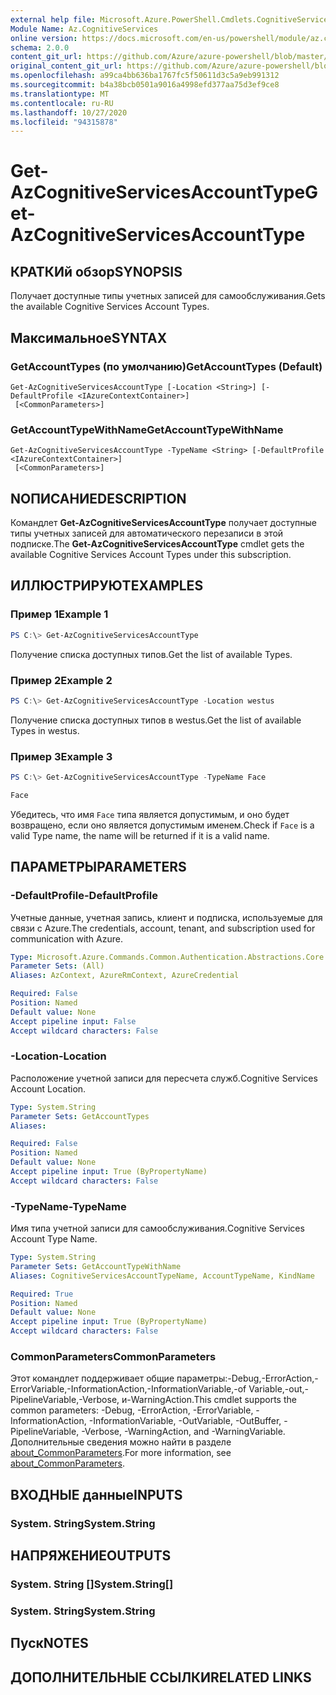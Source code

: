 ```yaml
---
external help file: Microsoft.Azure.PowerShell.Cmdlets.CognitiveServices.dll-Help.xml
Module Name: Az.CognitiveServices
online version: https://docs.microsoft.com/en-us/powershell/module/az.cognitiveservices/get-azcognitiveservicesaccounttype
schema: 2.0.0
content_git_url: https://github.com/Azure/azure-powershell/blob/master/src/CognitiveServices/CognitiveServices/help/Get-AzCognitiveServicesAccountType.md
original_content_git_url: https://github.com/Azure/azure-powershell/blob/master/src/CognitiveServices/CognitiveServices/help/Get-AzCognitiveServicesAccountType.md
ms.openlocfilehash: a99ca4bb636ba1767fc5f50611d3c5a9eb991312
ms.sourcegitcommit: b4a38bcb0501a9016a4998efd377aa75d3ef9ce8
ms.translationtype: MT
ms.contentlocale: ru-RU
ms.lasthandoff: 10/27/2020
ms.locfileid: "94315878"
---
```

# <span data-ttu-id="0ebcd-101">Get-AzCognitiveServicesAccountType</span><span class="sxs-lookup"><span data-stu-id="0ebcd-101">Get-AzCognitiveServicesAccountType</span></span>

## <span data-ttu-id="0ebcd-102">КРАТКИй обзор</span><span class="sxs-lookup"><span data-stu-id="0ebcd-102">SYNOPSIS</span></span>
<span data-ttu-id="0ebcd-103">Получает доступные типы учетных записей для самообслуживания.</span><span class="sxs-lookup"><span data-stu-id="0ebcd-103">Gets the available Cognitive Services Account Types.</span></span>

## <span data-ttu-id="0ebcd-104">Максимальное</span><span class="sxs-lookup"><span data-stu-id="0ebcd-104">SYNTAX</span></span>

### <span data-ttu-id="0ebcd-105">GetAccountTypes (по умолчанию)</span><span class="sxs-lookup"><span data-stu-id="0ebcd-105">GetAccountTypes (Default)</span></span>
```
Get-AzCognitiveServicesAccountType [-Location <String>] [-DefaultProfile <IAzureContextContainer>]
 [<CommonParameters>]
```

### <span data-ttu-id="0ebcd-106">GetAccountTypeWithName</span><span class="sxs-lookup"><span data-stu-id="0ebcd-106">GetAccountTypeWithName</span></span>
```
Get-AzCognitiveServicesAccountType -TypeName <String> [-DefaultProfile <IAzureContextContainer>]
 [<CommonParameters>]
```

## <span data-ttu-id="0ebcd-107">NОПИСАНИЕ</span><span class="sxs-lookup"><span data-stu-id="0ebcd-107">DESCRIPTION</span></span>
<span data-ttu-id="0ebcd-108">Командлет **Get-AzCognitiveServicesAccountType** получает доступные типы учетных записей для автоматического перезаписи в этой подписке.</span><span class="sxs-lookup"><span data-stu-id="0ebcd-108">The **Get-AzCognitiveServicesAccountType** cmdlet gets the available Cognitive Services Account Types under this subscription.</span></span>

## <span data-ttu-id="0ebcd-109">ИЛЛЮСТРИРУЮТ</span><span class="sxs-lookup"><span data-stu-id="0ebcd-109">EXAMPLES</span></span>

### <span data-ttu-id="0ebcd-110">Пример 1</span><span class="sxs-lookup"><span data-stu-id="0ebcd-110">Example 1</span></span>
```powershell
PS C:\> Get-AzCognitiveServicesAccountType
```

<span data-ttu-id="0ebcd-111">Получение списка доступных типов.</span><span class="sxs-lookup"><span data-stu-id="0ebcd-111">Get the list of available Types.</span></span>

### <span data-ttu-id="0ebcd-112">Пример 2</span><span class="sxs-lookup"><span data-stu-id="0ebcd-112">Example 2</span></span>
```powershell
PS C:\> Get-AzCognitiveServicesAccountType -Location westus
```

<span data-ttu-id="0ebcd-113">Получение списка доступных типов в westus.</span><span class="sxs-lookup"><span data-stu-id="0ebcd-113">Get the list of available Types in westus.</span></span>

### <span data-ttu-id="0ebcd-114">Пример 3</span><span class="sxs-lookup"><span data-stu-id="0ebcd-114">Example 3</span></span>
```powershell
PS C:\> Get-AzCognitiveServicesAccountType -TypeName Face

Face
```

<span data-ttu-id="0ebcd-115">Убедитесь, что имя `Face` типа является допустимым, и оно будет возвращено, если оно является допустимым именем.</span><span class="sxs-lookup"><span data-stu-id="0ebcd-115">Check if `Face` is a valid Type name, the name will be returned if it is a valid name.</span></span>

## <span data-ttu-id="0ebcd-116">ПАРАМЕТРЫ</span><span class="sxs-lookup"><span data-stu-id="0ebcd-116">PARAMETERS</span></span>

### <span data-ttu-id="0ebcd-117">-DefaultProfile</span><span class="sxs-lookup"><span data-stu-id="0ebcd-117">-DefaultProfile</span></span>
<span data-ttu-id="0ebcd-118">Учетные данные, учетная запись, клиент и подписка, используемые для связи с Azure.</span><span class="sxs-lookup"><span data-stu-id="0ebcd-118">The credentials, account, tenant, and subscription used for communication with Azure.</span></span>

```yaml
Type: Microsoft.Azure.Commands.Common.Authentication.Abstractions.Core.IAzureContextContainer
Parameter Sets: (All)
Aliases: AzContext, AzureRmContext, AzureCredential

Required: False
Position: Named
Default value: None
Accept pipeline input: False
Accept wildcard characters: False
```

### <span data-ttu-id="0ebcd-119">-Location</span><span class="sxs-lookup"><span data-stu-id="0ebcd-119">-Location</span></span>
<span data-ttu-id="0ebcd-120">Расположение учетной записи для пересчета служб.</span><span class="sxs-lookup"><span data-stu-id="0ebcd-120">Cognitive Services Account Location.</span></span>

```yaml
Type: System.String
Parameter Sets: GetAccountTypes
Aliases:

Required: False
Position: Named
Default value: None
Accept pipeline input: True (ByPropertyName)
Accept wildcard characters: False
```

### <span data-ttu-id="0ebcd-121">-TypeName</span><span class="sxs-lookup"><span data-stu-id="0ebcd-121">-TypeName</span></span>
<span data-ttu-id="0ebcd-122">Имя типа учетной записи для самообслуживания.</span><span class="sxs-lookup"><span data-stu-id="0ebcd-122">Cognitive Services Account Type Name.</span></span>

```yaml
Type: System.String
Parameter Sets: GetAccountTypeWithName
Aliases: CognitiveServicesAccountTypeName, AccountTypeName, KindName

Required: True
Position: Named
Default value: None
Accept pipeline input: True (ByPropertyName)
Accept wildcard characters: False
```

### <span data-ttu-id="0ebcd-123">CommonParameters</span><span class="sxs-lookup"><span data-stu-id="0ebcd-123">CommonParameters</span></span>
<span data-ttu-id="0ebcd-124">Этот командлет поддерживает общие параметры:-Debug,-ErrorAction,-ErrorVariable,-InformationAction,-InformationVariable,-of Variable,-out,-PipelineVariable,-Verbose, и-WarningAction.</span><span class="sxs-lookup"><span data-stu-id="0ebcd-124">This cmdlet supports the common parameters: -Debug, -ErrorAction, -ErrorVariable, -InformationAction, -InformationVariable, -OutVariable, -OutBuffer, -PipelineVariable, -Verbose, -WarningAction, and -WarningVariable.</span></span> <span data-ttu-id="0ebcd-125">Дополнительные сведения можно найти в разделе [about_CommonParameters](http://go.microsoft.com/fwlink/?LinkID=113216).</span><span class="sxs-lookup"><span data-stu-id="0ebcd-125">For more information, see [about_CommonParameters](http://go.microsoft.com/fwlink/?LinkID=113216).</span></span>

## <span data-ttu-id="0ebcd-126">ВХОДНЫЕ данные</span><span class="sxs-lookup"><span data-stu-id="0ebcd-126">INPUTS</span></span>

### <span data-ttu-id="0ebcd-127">System. String</span><span class="sxs-lookup"><span data-stu-id="0ebcd-127">System.String</span></span>

## <span data-ttu-id="0ebcd-128">НАПРЯЖЕНИЕ</span><span class="sxs-lookup"><span data-stu-id="0ebcd-128">OUTPUTS</span></span>

### <span data-ttu-id="0ebcd-129">System. String []</span><span class="sxs-lookup"><span data-stu-id="0ebcd-129">System.String[]</span></span>

### <span data-ttu-id="0ebcd-130">System. String</span><span class="sxs-lookup"><span data-stu-id="0ebcd-130">System.String</span></span>

## <span data-ttu-id="0ebcd-131">Пуск</span><span class="sxs-lookup"><span data-stu-id="0ebcd-131">NOTES</span></span>

## <span data-ttu-id="0ebcd-132">ДОПОЛНИТЕЛЬНЫЕ ССЫЛКИ</span><span class="sxs-lookup"><span data-stu-id="0ebcd-132">RELATED LINKS</span></span>
